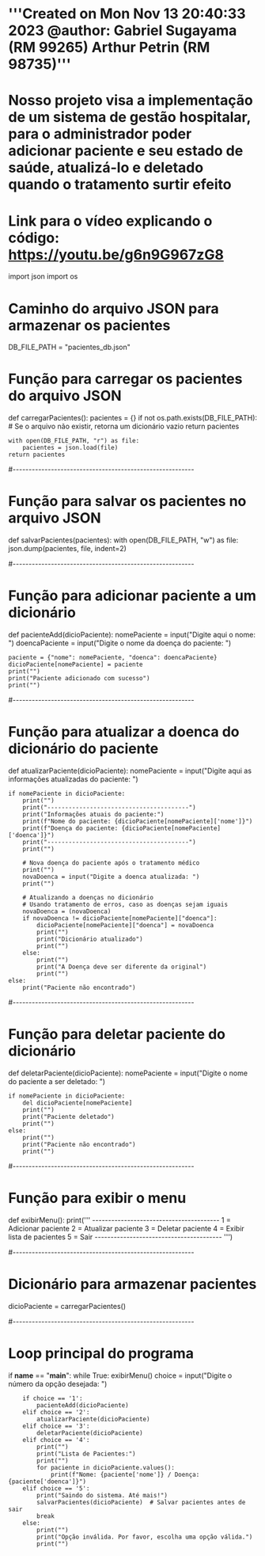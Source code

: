 # '''Created on Mon Nov 13 20:40:33 2023 @author: Gabriel Sugayama (RM 99265) Arthur Petrin (RM 98735)'''

# Nosso projeto visa a implementação de um sistema de gestão hospitalar, para o administrador poder adicionar paciente e seu estado de saúde, atualizá-lo e deletado quando o tratamento surtir efeito


# Link para o vídeo explicando o código: https://youtu.be/g6n9G967zG8


import json
import os

# Caminho do arquivo JSON para armazenar os pacientes
DB_FILE_PATH = "pacientes_db.json"



# Função para carregar os pacientes do arquivo JSON
def carregarPacientes():
    pacientes = {}
    if not os.path.exists(DB_FILE_PATH):
        # Se o arquivo não existir, retorna um dicionário vazio
        return pacientes

    with open(DB_FILE_PATH, "r") as file:
        pacientes = json.load(file)
    return pacientes

#---------------------------------------------------------

# Função para salvar os pacientes no arquivo JSON
def salvarPacientes(pacientes):
    with open(DB_FILE_PATH, "w") as file:
        json.dump(pacientes, file, indent=2)

#---------------------------------------------------------

# Função para adicionar paciente a um dicionário
def pacienteAdd(dicioPaciente):
    nomePaciente = input("Digite aqui o nome: ")
    doencaPaciente = input("Digite o nome da doença do paciente: ")

    paciente = {"nome": nomePaciente, "doenca": doencaPaciente}
    dicioPaciente[nomePaciente] = paciente
    print("")
    print("Paciente adicionado com sucesso")
    print("")

#---------------------------------------------------------

# Função para atualizar a doenca do dicionário do paciente
def atualizarPaciente(dicioPaciente):
    nomePaciente = input("Digite aqui as informações atualizadas do paciente: ")

    if nomePaciente in dicioPaciente:
        print("")
        print("----------------------------------------")
        print("Informações atuais do paciente:")
        print(f"Nome do paciente: {dicioPaciente[nomePaciente]['nome']}")
        print(f"Doença do paciente: {dicioPaciente[nomePaciente]['doenca']}")
        print("----------------------------------------")
        print("")

        # Nova doença do paciente após o tratamento médico
        print("")
        novaDoenca = input("Digite a doenca atualizada: ")
        print("")

        # Atualizando a doenças no dicionário
        # Usando tratamento de erros, caso as doenças sejam iguais
        novaDoenca = (novaDoenca)
        if novaDoenca != dicioPaciente[nomePaciente]["doenca"]:
            dicioPaciente[nomePaciente]["doenca"] = novaDoenca
            print("")
            print("Dicionário atualizado")
            print("")
        else:
            print("")
            print("A Doença deve ser diferente da original")
            print("")
    else:
        print("Paciente não encontrado")

#---------------------------------------------------------

# Função para deletar paciente do dicionário
def deletarPaciente(dicioPaciente):
    nomePaciente = input("Digite o nome do paciente a ser deletado: ")

    if nomePaciente in dicioPaciente:
        del dicioPaciente[nomePaciente]
        print("")
        print("Paciente deletado")
        print("")
    else:
        print("")
        print("Paciente não encontrado")
        print("")

#---------------------------------------------------------

# Função para exibir o menu
def exibirMenu():
    print('''
          ----------------------------------------
          1 = Adicionar paciente
          2 = Atualizar paciente
          3 = Deletar paciente
          4 = Exibir lista de pacientes
          5 = Sair
          ----------------------------------------
          ''')

#---------------------------------------------------------

# Dicionário para armazenar pacientes
dicioPaciente = carregarPacientes()

#---------------------------------------------------------

# Loop principal do programa
if __name__ == "__main__":
    while True:
        exibirMenu()
        choice = input("Digite o número da opção desejada: ")

        if choice == '1':
            pacienteAdd(dicioPaciente)
        elif choice == '2':
            atualizarPaciente(dicioPaciente)
        elif choice == '3':
            deletarPaciente(dicioPaciente)
        elif choice == '4':
            print("")
            print("Lista de Pacientes:")
            print("")
            for paciente in dicioPaciente.values():
                print(f"Nome: {paciente['nome']} / Doença: {paciente['doenca']}")
        elif choice == '5':
            print("Saindo do sistema. Até mais!")
            salvarPacientes(dicioPaciente)  # Salvar pacientes antes de sair
            break
        else:
            print("")
            print("Opção inválida. Por favor, escolha uma opção válida.")
            print("")

